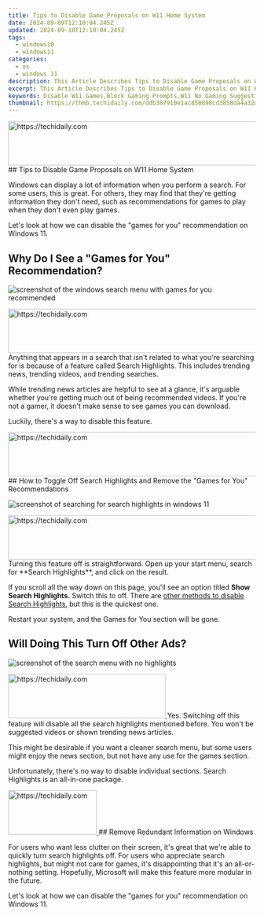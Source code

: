 ```yaml
---
title: Tips to Disable Game Proposals on W11 Home System
date: 2024-09-09T12:10:04.245Z
updated: 2024-09-10T12:10:04.245Z
tags:
  - windows10
  - windows11
categories:
  - os
  - windows 11
description: This Article Describes Tips to Disable Game Proposals on W11 Home System
excerpt: This Article Describes Tips to Disable Game Proposals on W11 Home System
keywords: Disable W11 Games,Block Gaming Prompts,W11 No Gaming Suggestions,Eliminate GPros on W11,W11 Game Push Avoidance,Turn Off W11 Game Proposals,Prevent Gaming Recommendations W11
thumbnail: https://thmb.techidaily.com/ddb387910e1ac858898cd3858da4a32a6126aed2333f21b240bf9f3028949436.jpg
---
```


<!-- affiliate ads begin -->
<a href="https://appsumo.8odi.net/c/5597632/2118310/7443" target="_top" id="2118310">
  <img src="//a.impactradius-go.com/display-ad/7443-2118310" border="0" alt="https://techidaily.com" width="600" height="90"/>
</a>
<img height="0" width="0" src="https://appsumo.8odi.net/i/5597632/2118310/7443" style="position:absolute;visibility:hidden;" border="0" />
<!-- affiliate ads end -->
## Tips to Disable Game Proposals on W11 Home System

 Windows can display a lot of information when you perform a search. For some users, this is great. For others, they may find that they're getting information they don't need, such as recommendations for games to play when they don't even play games.

 Let's look at how we can disable the "games for you" recommendation on Windows 11\.

## Why Do I See a "Games for You" Recommendation?

![screenshot of the windows search menu with games for you recommended](https://static1.makeuseofimages.com/wordpress/wp-content/uploads/2023/09/screenshot_of_games_for_you_search.jpg)

<!-- affiliate ads begin -->
<a href="https://unicoeye.pxf.io/c/5597632/2134243/18498" target="_top" id="2134243">
  <img src="//a.impactradius-go.com/display-ad/18498-2134243" border="0" alt="https://techidaily.com" width="728" height="90"/>
</a>
<img height="0" width="0" src="https://unicoeye.pxf.io/i/5597632/2134243/18498" style="position:absolute;visibility:hidden;" border="0" />
<!-- affiliate ads end -->
 Anything that appears in a search that isn't related to what you're searching for is because of a feature called Search Highlights. This includes trending news, trending videos, and trending searches.

 While trending news articles are helpful to see at a glance, it's arguable whether you're getting much out of being recommended videos. If you're not a gamer, it doesn't make sense to see games you can download.

 Luckily, there's a way to disable this feature.

<!-- affiliate ads begin -->
<a href="https://unicoeye.pxf.io/c/5597632/2121334/18498" target="_top" id="2121334">
  <img src="//a.impactradius-go.com/display-ad/18498-2121334" border="0" alt="https://techidaily.com" width="728" height="90"/>
</a>
<img height="0" width="0" src="https://unicoeye.pxf.io/i/5597632/2121334/18498" style="position:absolute;visibility:hidden;" border="0" />
<!-- affiliate ads end -->
## How to Toggle Off Search Highlights and Remove the "Games for You" Recommendations

![screenshot of searching for search highlights in windows 11](https://static1.makeuseofimages.com/wordpress/wp-content/uploads/2023/09/screenshot_of_search_highlights_in_windows_11_start_menu.jpg)

<!-- affiliate ads begin -->
<a href="https://ephamedtechinc.pxf.io/c/5597632/2136624/26400" target="_top" id="2136624">
  <img src="//a.impactradius-go.com/display-ad/26400-2136624" border="0" alt="https://techidaily.com" width="728" height="90"/>
</a>
<img height="0" width="0" src="https://ephamedtechinc.pxf.io/i/5597632/2136624/26400" style="position:absolute;visibility:hidden;" border="0" />
<!-- affiliate ads end -->
 Turning this feature off is straightforward. Open up your start menu, search for **Search Highlights**, and click on the result.

 If you scroll all the way down on this page, you'll see an option titled **Show Search Highlights.** Switch this to off. There are [other methods to disable Search Highlights](https://www.makeuseof.com/turn-search-highlights-on-off-windows-11), but this is the quickest one.

 Restart your system, and the Games for You section will be gone.

## Will Doing This Turn Off Other Ads?

![screenshot of the search menu with no highlights](https://static1.makeuseofimages.com/wordpress/wp-content/uploads/2023/09/screenshot_of_search_menu_no_highlights.jpg)

<!-- affiliate ads begin -->
<a href="https://wigfever.sjv.io/c/5597632/2014850/22899" target="_top" id="2014850">
  <img src="//a.impactradius-go.com/display-ad/22899-2014850" border="0" alt="https://techidaily.com" width="320" height="90"/>
</a>
<img height="0" width="0" src="https://wigfever.sjv.io/i/5597632/2014850/22899" style="position:absolute;visibility:hidden;" border="0" />
<!-- affiliate ads end -->
 Yes. Switching off this feature will disable all the search highlights mentioned before. You won't be suggested videos or shown trending news articles.

 This might be desirable if you want a cleaner search menu, but some users might enjoy the news section, but not have any use for the games section.

 Unfortunately, there's no way to disable individual sections. Search Highlights is an all-in-one package.

<!-- affiliate ads begin -->
<a href="https://aligracehair.sjv.io/c/5597632/2115943/19272" target="_top" id="2115943">
  <img src="//a.impactradius-go.com/display-ad/19272-2115943" border="0" alt="https://techidaily.com" width="180" height="90"/>
</a>
<img height="0" width="0" src="https://aligracehair.sjv.io/i/5597632/2115943/19272" style="position:absolute;visibility:hidden;" border="0" />
<!-- affiliate ads end -->
## Remove Redundant Information on Windows

 For users who want less clutter on their screen, it's great that we're able to quickly turn search highlights off. For users who appreciate search highlights, but might not care for games, it's disappointing that it's an all-or-nothing setting. Hopefully, Microsoft will make this feature more modular in the future.

 Let's look at how we can disable the "games for you" recommendation on Windows 11\.



<ins class="adsbygoogle"
      style="display:block"
      data-ad-client="ca-pub-7571918770474297"
      data-ad-slot="8358498916"
      data-ad-format="auto"
      data-full-width-responsive="true"></ins>